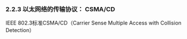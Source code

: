 ### 2.2.3 以太网络的传输协议： CSMA/CD

IEEE 802.3标准CSMA/CD（Carrier Sense Multiple Access with Collision Detection）